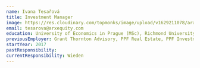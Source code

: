 ```yaml
---
name: Ivana Tesařová
title: Investment Manager
image: https://res.cloudinary.com/topmonks/image/upload/v1629211078/arx.monks.cloud/team/ivana-tesarova.jpg
email: tesarova@arxequity.com
education: University of Economics in Prague (MSc), Richmond University in London (MBA), CFA
previousEmployer: Grant Thornton Advisory, PPF Real Estate, PPF Investments
startYear: 2017
pastResponsibility: 
currentResponsibility: Wieden
---
```

